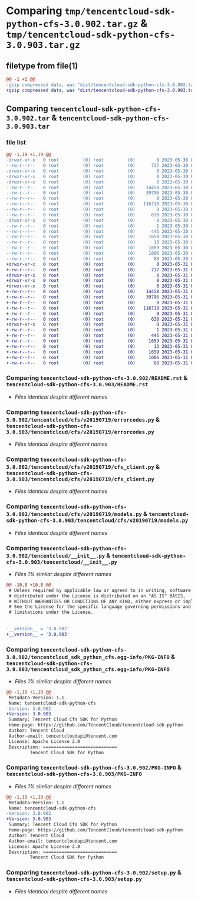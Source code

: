 # Comparing `tmp/tencentcloud-sdk-python-cfs-3.0.902.tar.gz` & `tmp/tencentcloud-sdk-python-cfs-3.0.903.tar.gz`

## filetype from file(1)

```diff
@@ -1 +1 @@
-gzip compressed data, was "dist/tencentcloud-sdk-python-cfs-3.0.902.tar", last modified: Tue May 30 00:18:16 2023, max compression
+gzip compressed data, was "dist/tencentcloud-sdk-python-cfs-3.0.903.tar", last modified: Wed May 31 02:06:25 2023, max compression
```

## Comparing `tencentcloud-sdk-python-cfs-3.0.902.tar` & `tencentcloud-sdk-python-cfs-3.0.903.tar`

### file list

```diff
@@ -1,19 +1,19 @@
-drwxr-xr-x   0 root         (0) root         (0)        0 2023-05-30 00:18:16.000000 tencentcloud-sdk-python-cfs-3.0.902/
--rw-r--r--   0 root         (0) root         (0)      737 2023-05-30 00:18:16.000000 tencentcloud-sdk-python-cfs-3.0.902/README.rst
-drwxr-xr-x   0 root         (0) root         (0)        0 2023-05-30 00:18:16.000000 tencentcloud-sdk-python-cfs-3.0.902/tencentcloud/
-drwxr-xr-x   0 root         (0) root         (0)        0 2023-05-30 00:18:16.000000 tencentcloud-sdk-python-cfs-3.0.902/tencentcloud/cfs/
-drwxr-xr-x   0 root         (0) root         (0)        0 2023-05-30 00:18:16.000000 tencentcloud-sdk-python-cfs-3.0.902/tencentcloud/cfs/v20190719/
--rw-r--r--   0 root         (0) root         (0)    14458 2023-05-30 00:18:16.000000 tencentcloud-sdk-python-cfs-3.0.902/tencentcloud/cfs/v20190719/errorcodes.py
--rw-r--r--   0 root         (0) root         (0)    39796 2023-05-30 00:18:16.000000 tencentcloud-sdk-python-cfs-3.0.902/tencentcloud/cfs/v20190719/cfs_client.py
--rw-r--r--   0 root         (0) root         (0)        0 2023-05-30 00:18:16.000000 tencentcloud-sdk-python-cfs-3.0.902/tencentcloud/cfs/v20190719/__init__.py
--rw-r--r--   0 root         (0) root         (0)   116710 2023-05-30 00:18:16.000000 tencentcloud-sdk-python-cfs-3.0.902/tencentcloud/cfs/v20190719/models.py
--rw-r--r--   0 root         (0) root         (0)        0 2023-05-30 00:18:16.000000 tencentcloud-sdk-python-cfs-3.0.902/tencentcloud/cfs/__init__.py
--rw-r--r--   0 root         (0) root         (0)      630 2023-05-30 00:18:16.000000 tencentcloud-sdk-python-cfs-3.0.902/tencentcloud/__init__.py
-drwxr-xr-x   0 root         (0) root         (0)        0 2023-05-30 00:18:16.000000 tencentcloud-sdk-python-cfs-3.0.902/tencentcloud_sdk_python_cfs.egg-info/
--rw-r--r--   0 root         (0) root         (0)        1 2023-05-30 00:18:16.000000 tencentcloud-sdk-python-cfs-3.0.902/tencentcloud_sdk_python_cfs.egg-info/dependency_links.txt
--rw-r--r--   0 root         (0) root         (0)      445 2023-05-30 00:18:16.000000 tencentcloud-sdk-python-cfs-3.0.902/tencentcloud_sdk_python_cfs.egg-info/SOURCES.txt
--rw-r--r--   0 root         (0) root         (0)     1659 2023-05-30 00:18:16.000000 tencentcloud-sdk-python-cfs-3.0.902/tencentcloud_sdk_python_cfs.egg-info/PKG-INFO
--rw-r--r--   0 root         (0) root         (0)       13 2023-05-30 00:18:16.000000 tencentcloud-sdk-python-cfs-3.0.902/tencentcloud_sdk_python_cfs.egg-info/top_level.txt
--rw-r--r--   0 root         (0) root         (0)     1659 2023-05-30 00:18:16.000000 tencentcloud-sdk-python-cfs-3.0.902/PKG-INFO
--rw-r--r--   0 root         (0) root         (0)     1006 2023-05-30 00:18:16.000000 tencentcloud-sdk-python-cfs-3.0.902/setup.py
--rw-r--r--   0 root         (0) root         (0)       88 2023-05-30 00:18:16.000000 tencentcloud-sdk-python-cfs-3.0.902/setup.cfg
+drwxr-xr-x   0 root         (0) root         (0)        0 2023-05-31 02:06:25.000000 tencentcloud-sdk-python-cfs-3.0.903/
+-rw-r--r--   0 root         (0) root         (0)      737 2023-05-31 02:06:25.000000 tencentcloud-sdk-python-cfs-3.0.903/README.rst
+drwxr-xr-x   0 root         (0) root         (0)        0 2023-05-31 02:06:25.000000 tencentcloud-sdk-python-cfs-3.0.903/tencentcloud/
+drwxr-xr-x   0 root         (0) root         (0)        0 2023-05-31 02:06:25.000000 tencentcloud-sdk-python-cfs-3.0.903/tencentcloud/cfs/
+drwxr-xr-x   0 root         (0) root         (0)        0 2023-05-31 02:06:25.000000 tencentcloud-sdk-python-cfs-3.0.903/tencentcloud/cfs/v20190719/
+-rw-r--r--   0 root         (0) root         (0)    14458 2023-05-31 02:06:25.000000 tencentcloud-sdk-python-cfs-3.0.903/tencentcloud/cfs/v20190719/errorcodes.py
+-rw-r--r--   0 root         (0) root         (0)    39796 2023-05-31 02:06:25.000000 tencentcloud-sdk-python-cfs-3.0.903/tencentcloud/cfs/v20190719/cfs_client.py
+-rw-r--r--   0 root         (0) root         (0)        0 2023-05-31 02:06:25.000000 tencentcloud-sdk-python-cfs-3.0.903/tencentcloud/cfs/v20190719/__init__.py
+-rw-r--r--   0 root         (0) root         (0)   116710 2023-05-31 02:06:25.000000 tencentcloud-sdk-python-cfs-3.0.903/tencentcloud/cfs/v20190719/models.py
+-rw-r--r--   0 root         (0) root         (0)        0 2023-05-31 02:06:25.000000 tencentcloud-sdk-python-cfs-3.0.903/tencentcloud/cfs/__init__.py
+-rw-r--r--   0 root         (0) root         (0)      630 2023-05-31 02:06:25.000000 tencentcloud-sdk-python-cfs-3.0.903/tencentcloud/__init__.py
+drwxr-xr-x   0 root         (0) root         (0)        0 2023-05-31 02:06:25.000000 tencentcloud-sdk-python-cfs-3.0.903/tencentcloud_sdk_python_cfs.egg-info/
+-rw-r--r--   0 root         (0) root         (0)        1 2023-05-31 02:06:25.000000 tencentcloud-sdk-python-cfs-3.0.903/tencentcloud_sdk_python_cfs.egg-info/dependency_links.txt
+-rw-r--r--   0 root         (0) root         (0)      445 2023-05-31 02:06:25.000000 tencentcloud-sdk-python-cfs-3.0.903/tencentcloud_sdk_python_cfs.egg-info/SOURCES.txt
+-rw-r--r--   0 root         (0) root         (0)     1659 2023-05-31 02:06:25.000000 tencentcloud-sdk-python-cfs-3.0.903/tencentcloud_sdk_python_cfs.egg-info/PKG-INFO
+-rw-r--r--   0 root         (0) root         (0)       13 2023-05-31 02:06:25.000000 tencentcloud-sdk-python-cfs-3.0.903/tencentcloud_sdk_python_cfs.egg-info/top_level.txt
+-rw-r--r--   0 root         (0) root         (0)     1659 2023-05-31 02:06:25.000000 tencentcloud-sdk-python-cfs-3.0.903/PKG-INFO
+-rw-r--r--   0 root         (0) root         (0)     1006 2023-05-31 02:06:25.000000 tencentcloud-sdk-python-cfs-3.0.903/setup.py
+-rw-r--r--   0 root         (0) root         (0)       88 2023-05-31 02:06:25.000000 tencentcloud-sdk-python-cfs-3.0.903/setup.cfg
```

### Comparing `tencentcloud-sdk-python-cfs-3.0.902/README.rst` & `tencentcloud-sdk-python-cfs-3.0.903/README.rst`

 * *Files identical despite different names*

### Comparing `tencentcloud-sdk-python-cfs-3.0.902/tencentcloud/cfs/v20190719/errorcodes.py` & `tencentcloud-sdk-python-cfs-3.0.903/tencentcloud/cfs/v20190719/errorcodes.py`

 * *Files identical despite different names*

### Comparing `tencentcloud-sdk-python-cfs-3.0.902/tencentcloud/cfs/v20190719/cfs_client.py` & `tencentcloud-sdk-python-cfs-3.0.903/tencentcloud/cfs/v20190719/cfs_client.py`

 * *Files identical despite different names*

### Comparing `tencentcloud-sdk-python-cfs-3.0.902/tencentcloud/cfs/v20190719/models.py` & `tencentcloud-sdk-python-cfs-3.0.903/tencentcloud/cfs/v20190719/models.py`

 * *Files identical despite different names*

### Comparing `tencentcloud-sdk-python-cfs-3.0.902/tencentcloud/__init__.py` & `tencentcloud-sdk-python-cfs-3.0.903/tencentcloud/__init__.py`

 * *Files 1% similar despite different names*

```diff
@@ -10,8 +10,8 @@
 # Unless required by applicable law or agreed to in writing, software
 # distributed under the License is distributed on an "AS IS" BASIS,
 # WITHOUT WARRANTIES OR CONDITIONS OF ANY KIND, either express or implied.
 # See the License for the specific language governing permissions and
 # limitations under the License.
 
 
-__version__ = '3.0.902'
+__version__ = '3.0.903'
```

### Comparing `tencentcloud-sdk-python-cfs-3.0.902/tencentcloud_sdk_python_cfs.egg-info/PKG-INFO` & `tencentcloud-sdk-python-cfs-3.0.903/tencentcloud_sdk_python_cfs.egg-info/PKG-INFO`

 * *Files 1% similar despite different names*

```diff
@@ -1,10 +1,10 @@
 Metadata-Version: 1.1
 Name: tencentcloud-sdk-python-cfs
-Version: 3.0.902
+Version: 3.0.903
 Summary: Tencent Cloud Cfs SDK for Python
 Home-page: https://github.com/TencentCloud/tencentcloud-sdk-python
 Author: Tencent Cloud
 Author-email: tencentcloudapi@tencent.com
 License: Apache License 2.0
 Description: ============================
         Tencent Cloud SDK for Python
```

### Comparing `tencentcloud-sdk-python-cfs-3.0.902/PKG-INFO` & `tencentcloud-sdk-python-cfs-3.0.903/PKG-INFO`

 * *Files 1% similar despite different names*

```diff
@@ -1,10 +1,10 @@
 Metadata-Version: 1.1
 Name: tencentcloud-sdk-python-cfs
-Version: 3.0.902
+Version: 3.0.903
 Summary: Tencent Cloud Cfs SDK for Python
 Home-page: https://github.com/TencentCloud/tencentcloud-sdk-python
 Author: Tencent Cloud
 Author-email: tencentcloudapi@tencent.com
 License: Apache License 2.0
 Description: ============================
         Tencent Cloud SDK for Python
```

### Comparing `tencentcloud-sdk-python-cfs-3.0.902/setup.py` & `tencentcloud-sdk-python-cfs-3.0.903/setup.py`

 * *Files identical despite different names*


